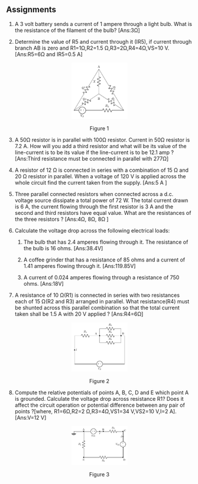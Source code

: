 ## Assignments

1. A 3 volt battery sends a current of 1 ampere through a light bulb. What is the resistance of the filament of the bulb?
    [Ans:3Ω]


2.  Determine the value of R5 and current through it (IR5), if current through branch AB is zero and R1=1Ω,R2=1.5 Ω,R3=2Ω,R4=4Ω,VS=10 V.
[Ans:R5=6Ω and IR5=0.5 A]

<div align="center">
<img src="images/ohmsassgn1.png" width="30%">
<p>Figure 1  </p>
</div>

3. A 50Ω resistor is in parallel with 100Ω resistor. Current in 50Ω resistor is 7.2 A. How will you add a third resistor and what will be its value of the line-current is to be its value if the line-current is to be 12.1 amp ?
[Ans:Third resistance must be connected in parallel with 277Ω]

4. A resistor of 12 Ω is connected in series with a combination of 15 Ω and 20 Ω resistor in parallel. When a voltage of 120 V is applied across the whole circuit find the current taken from the supply.
[Ans:5 A ]

5. Three parallel connected resistors when connected across a d.c. voltage source dissipate a total power of 72 W. The total current drawn is 6 A, the current flowing through the first resistor is 3 A and the second and third resistors have equal value. What are the resistances of the three resistors ?
[Ans:4Ω, 8Ω, 8Ω ]

6. Calculate the voltage drop across the following electrical loads:
    1. The bulb that has 2.4 amperes flowing through it. The resistance of the bulb is 16 ohms.
[Ans:38.4V]

    2. A coffee grinder that has a resistance of 85 ohms and a current of 1.41 amperes flowing through it.
[Ans:119.85V]

     3. A current of 0.024 amperes flowing through a resistance of 750 ohms.
[Ans:18V]

7. A resistance of 10 Ω(R1) is connected in series with two resistances each of 15 Ω(R2 and R3) arranged in parallel. What resistance(R4) must be shunted across this parallel combination so that the total current taken shall be 1.5 A with 20 V applied ?
[Ans:R4=6Ω]

<div align="center">
<img src="images/ohmsassgn2.png" width="30%">
<p>Figure 2  </p>
</div>

8. Compute the relative potentials of points A, B, C, D and E which point A is grounded. Calculate the voltage drop across resistance R1? Does it affect the circuit operation or potential difference between any pair of points ?[where, R1=6Ω,R2=2 Ω,R3=4Ω,VS1=34 V,VS2=10 V,I=2 A].
[Ans:V=12 V]

<div align="center">
<img src="images/ohmsassgn3.png" width="30%">
<p>Figure 3  </p>
</div>